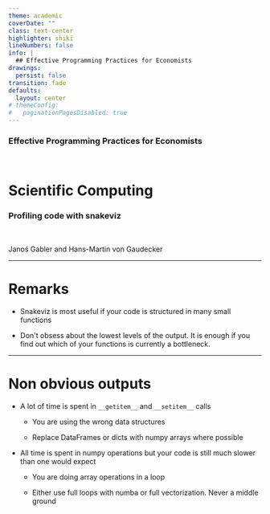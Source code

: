 ```yaml
---
theme: academic
coverDate: ""
class: text-center
highlighter: shiki
lineNumbers: false
info: |
  ## Effective Programming Practices for Economists
drawings:
  persist: false
transition: fade
defaults:
  layout: center
# themeConfig:
#   paginationPagesDisabled: true
---
```


### Effective Programming Practices for Economists

<br/>

# Scientific Computing

### Profiling code with snakeviz

<br/>

Janoś Gabler and Hans-Martin von Gaudecker

---

# Remarks

- Snakeviz is most useful if your code is structured in many small functions

- Don't obsess about the lowest levels of the output. It is enough if you find out
  which of your functions is currently a bottleneck.

---

# Non obvious outputs

- A lot of time is spent in `__getitem__` and `__setitem__` calls

  - You are using the wrong data structures

  - Replace DataFrames or dicts with numpy arrays where possible

- All time is spent in numpy operations but your code is still much slower than one
  would expect

  - You are doing array operations in a loop

  - Either use full loops with numba or full vectorization. Never a middle ground
